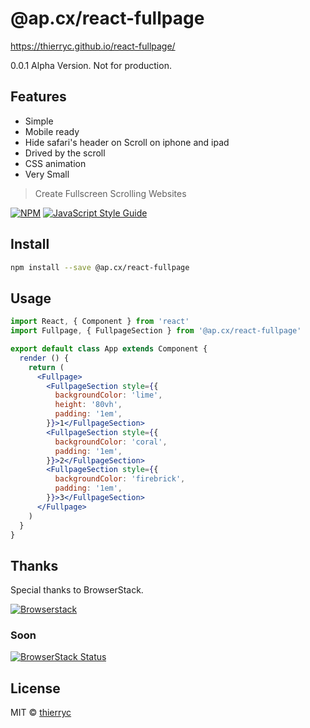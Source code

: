 # @ap.cx/react-fullpage

https://thierryc.github.io/react-fullpage/

0.0.1 Alpha Version. Not for production.

## Features

- Simple
- Mobile ready
- Hide safari's header on Scroll on iphone and ipad
- Drived by the scroll
- CSS animation
- Very Small

> Create Fullscreen Scrolling Websites

[![NPM](https://img.shields.io/npm/v/@ap.cx/react-fullpage.svg)](https://www.npmjs.com/package/react-fullpage) [![JavaScript Style Guide](https://img.shields.io/badge/code_style-standard-brightgreen.svg)](https://standardjs.com)

## Install

```bash
npm install --save @ap.cx/react-fullpage
```

## Usage

```jsx
import React, { Component } from 'react'
import Fullpage, { FullpageSection } from '@ap.cx/react-fullpage'

export default class App extends Component {
  render () {
    return (
      <Fullpage>
        <FullpageSection style={{
          backgroundColor: 'lime',
          height: '80vh',
          padding: '1em',
        }}>1</FullpageSection>
        <FullpageSection style={{
          backgroundColor: 'coral',
          padding: '1em',
        }}>2</FullpageSection>
        <FullpageSection style={{
          backgroundColor: 'firebrick',
          padding: '1em',
        }}>3</FullpageSection>
      </Fullpage>
    )
  }
}

```

## Thanks

Special thanks to BrowserStack.


[![Browserstack](https://raw.githubusercontent.com/thierryc/react-fullpage/master/static/images/browserstack@2x.png)](https://www.browserstack.com/users/sign_up)

### Soon

[![BrowserStack Status](https://www.browserstack.com/automate/badge.svg?badge_key=)](https://www.browserstack.com/automate/public-build/)


## License

MIT © [thierryc](https://github.com/thierryc)
